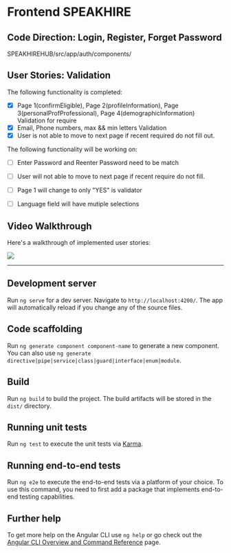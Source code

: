 # Frontend SPEAKHIRE

## Code Direction: Login, Register, Forget Password

SPEAKHIREHUB/src/app/auth/components/

## User Stories: Validation

The following functionality is completed:

- [x] Page 1(confirmEligible), Page 2(profileInformation), Page 3(personalProfProfessional), Page 4(demographicInformation) Validation for require
- [x] Email, Phone numbers, max && min letters Validation
- [x] User is not able to move to next page if recent required do not fill out.

The following functionality will be working on:

- [ ] Enter Password and Reenter Password need to be match
- [ ] User will not able to move to next page if recent require do not fill.
- [ ] Page 1 will change to only "YES" is validator
- [ ] Language field will have mutiple selections



## Video Walkthrough

Here's a walkthrough of implemented user stories:


![](https://i.imgur.com/wa5LNkT.gif)

--------------

## Development server

Run `ng serve` for a dev server. Navigate to `http://localhost:4200/`. The app will automatically reload if you change any of the source files.

## Code scaffolding

Run `ng generate component component-name` to generate a new component. You can also use `ng generate directive|pipe|service|class|guard|interface|enum|module`.

## Build

Run `ng build` to build the project. The build artifacts will be stored in the `dist/` directory.

## Running unit tests

Run `ng test` to execute the unit tests via [Karma](https://karma-runner.github.io).

## Running end-to-end tests

Run `ng e2e` to execute the end-to-end tests via a platform of your choice. To use this command, you need to first add a package that implements end-to-end testing capabilities.

## Further help

To get more help on the Angular CLI use `ng help` or go check out the [Angular CLI Overview and Command Reference](https://angular.io/cli) page.
